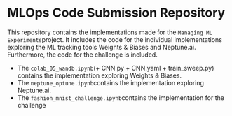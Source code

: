 # MLOps Code Submission Repository

This repository contains the implementations made for the `Managing ML Experiments`project. It includes the code for the individual implementations exploring the ML tracking tools Weights & Biases and Neptune.ai. Furthermore, the code for the challenge is included.

- The `colab_05_wandb.ipynb`(+ CNN.py + CNN.yaml + train_sweep.py) contains the implementation exploring Weights & Biases.
- The `neptune_optune.ipynb`contains the implementation exploring Neptune.ai.
- The `fashion_mnist_challenge.ipynb`contains the implementation for the challenge
